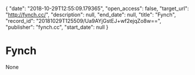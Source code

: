 {
  "date": "2018-10-29T12:55:09.179365", 
  "open_access": false, 
  "target_url": "http://fynch.cc/", 
  "description": null, 
  "end_date": null, 
  "title": "Fynch", 
  "record_id": "20181029T125509/Ua9AYjGstEJ+wf2ejqZo8w==", 
  "publisher": "fynch.cc", 
  "start_date": null
}

# Fynch

None